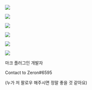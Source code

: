 <a href=https://www.youtube.com/channel/UCO4LSoSZd5zdp5H0Jl5uwDA><img src="https://img.shields.io/badge/Youtube-fc0303?style=flat-square&logo=youtube"></img></a>

<img src="https://img.shields.io/badge/Python-f0e800?style=flat-square&logo=python"></img>

<img src="https://img.shields.io/badge/Lua-1000f0?style=flat-square&logo=lua"></img>

<img src="https://img.shields.io/badge/Kotlin-d373f0?style=flat-square&logo=kotlin"></img>

<img src="https://img.shields.io/badge/JavaScript-ffffff?style=flat-square&logo=javascript"></img>

<img src="https://img.shields.io/badge/TypeScript-ffffff?style=flat-square&logo=typescript"></img>

마크 플러그인 개발자

Contact to Zeron#6595

(누가 저 팔로우 해주시면 정말 좋을 것 같아요)

<!---
ZeronDev/ZeronDev is a ✨ special ✨ repository because its `README.md` (this file) appears on your GitHub profile.
You can click the Preview link to take a look at your changes.
--->
